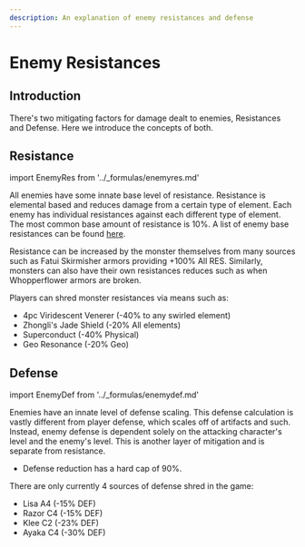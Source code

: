 ```yaml
---
description: An explanation of enemy resistances and defense
---
```


# Enemy Resistances

## Introduction

There's two mitigating factors for damage dealt to enemies, Resistances and Defense. Here we introduce the concepts of both.

## Resistance

import EnemyRes from '../_formulas/enemyres.md'

<EnemyRes />

All enemies have some innate base level of resistance. Resistance is elemental based and reduces damage from a certain type of element. Each enemy has individual resistances against each different type of element. The most common base amount of resistance is 10%. A list of enemy base resistances can be found [here](https://genshin-impact.fandom.com/wiki/Damage#Base_Enemy_Resistances).

Resistance can be increased by the monster themselves from many sources such as Fatui Skirmisher armors providing +100% All RES. Similarly, monsters can also have their own resistances reduces such as when Whopperflower armors are broken.

Players can shred monster resistances via means such as:

* 4pc Viridescent Venerer \(-40% to any swirled element\)
* Zhongli's Jade Shield \(-20% All elements\)
* Superconduct \(-40% Physical\)
* Geo Resonance \(-20% Geo\)

## Defense

import EnemyDef from '../_formulas/enemydef.md'

<EnemyDef />

Enemies have an innate level of defense scaling. This defense calculation is vastly different from player defense, which scales off of artifacts and such. Instead, enemy defense is dependent solely on the attacking character's level and the enemy's level. This is another layer of mitigation and is separate from resistance.
* Defense reduction has a hard cap of 90%.  

There are only currently 4 sources of defense shred in the game:

* Lisa A4 \(-15% DEF\)
* Razor C4 \(-15% DEF\)
* Klee C2 \(-23% DEF\)
* Ayaka C4 \(-30% DEF\)
